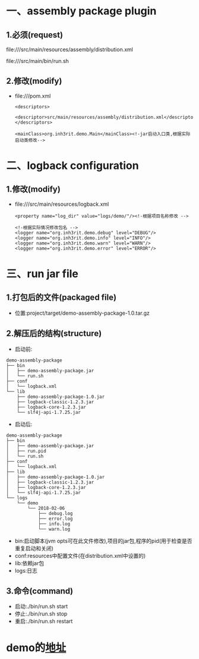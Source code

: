 一、assembly package plugin
===

1.必须(request)
---

file:///src/main/resources/assembly/distribution.xml

file:///src/main/bin/run.sh

2.修改(modify)
---

- file:///pom.xml

    ```
    <descriptors>
        <descriptor>src/main/resources/assembly/distribution.xml</descriptor>
    </descriptors>
    ```
    `<mainClass>org.inh3rit.demo.Main</mainClass><!-jar启动入口类,根据实际启动类修改-->`
    
二、logback configuration
===

1.修改(modify)
---

- file:///src/main/resources/logback.xml

    `<property name="log_dir" value="logs/demo/"/><!-根据项目名称修改 -->`
    ```
    <!-根据实际情况修改包名 -->
    <logger name="org.inh3rit.demo.debug" level="DEBUG"/>
    <logger name="org.inh3rit.demo.info" level="INFO"/>
    <logger name="org.inh3rit.demo.warn" level="WARN"/>
    <logger name="org.inh3rit.demo.error" level="ERROR"/>
    ```
    
三、run jar file
===

1.打包后的文件(packaged file)
---

- 位置:project/target/demo-assembly-package-1.0.tar.gz

2.解压后的结构(structure)
---

- 启动前:
```
demo-assembly-package
├── bin
│   ├── demo-assembly-package.jar
│   └── run.sh
├── conf
│   └── logback.xml
└── lib
    ├── demo-assembly-package-1.0.jar
    ├── logback-classic-1.2.3.jar
    ├── logback-core-1.2.3.jar
    └── slf4j-api-1.7.25.jar
```
    
- 启动后:
```
demo-assembly-package
├── bin
│   ├── demo-assembly-package.jar
│   ├── run.pid
│   └── run.sh
├── conf
│   └── logback.xml
├── lib
│   ├── demo-assembly-package-1.0.jar
│   ├── logback-classic-1.2.3.jar
│   ├── logback-core-1.2.3.jar
│   └── slf4j-api-1.7.25.jar
└── logs
    └── demo
        └── 2018-02-06
            ├── debug.log
            ├── error.log
            ├── info.log
            └── warn.log
```

    
- bin:启动脚本(jvm opts可在此文件修改),项目的jar包,程序的pid(用于检查是否重复启动和关闭)
- conf:resources中配置文件(在distribution.xml中设置的)
- lib:依赖jar包
- logs:日志


3.命令(command)
---

- 启动:./bin/run.sh start
- 停止:./bin/run.sh stop
- 重启:./bin/run.sh restart




**demo的[地址](https://github.com/inh3rit/demo-assembly-package)**
===


    
    
